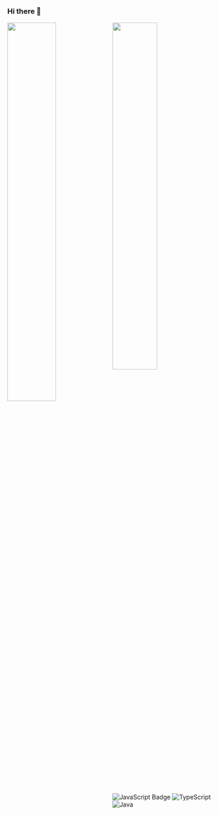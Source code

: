 ### Hi there 👋

<img align="left" width="47%" src="https://github-readme-stats.vercel.app/api?username=FabioCFonseca&show_icons=true&theme=dark" />
<img align="left" width="45%" src="https://github-readme-stats.vercel.app/api/top-langs/?username=FabioCFonseca&hide=css,html,hack&layout=compact" />


<img src="https://img.shields.io/badge/-JavaScript-F7DF1E?logo=javascript&logoColor=black&style=flat" alt="JavaScript Badge">
<img alt="TypeScript" src="https://img.shields.io/badge/-TypeScript-007ACC?logo=typescript&logoColor=white&style=flat">
<img alt="Java" src="https://img.shields.io/badge/-Java-007396?logo=java&logoColor=white&style=flat">







